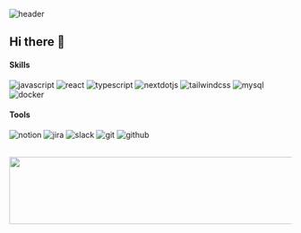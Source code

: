 
  ![header](https://capsule-render.vercel.app/api?type=Venom&color=0:FFF0F5,100:FFE3EE&height=300&section=header&text=yeon&fontSize=90)

## Hi there 👋

####  Skills
<img alt="javascript" src ="https://img.shields.io/badge/javascript-F7DF1E.svg?&style=flat-square&logo=javascript&logoColor=white"/> <img alt="react" src ="https://img.shields.io/badge/react-61DAFB.svg?&style=flat-square&logo=react&logoColor=white"/> <img alt="typescript" src ="https://img.shields.io/badge/typescript-3178C6.svg?&style=flat-square&logo=typescript&logoColor=white"/> <img alt="nextdotjs" src ="https://img.shields.io/badge/next.js-000000.svg?&style=flat-square&logo=nextdotjs&logoColor=white"/> <img alt="tailwindcss" src ="https://img.shields.io/badge/tailwindcss-06B6D4.svg?&style=flat-square&logo=tailwindcss&logoColor=white"/> 
<img alt="mysql" src ="https://img.shields.io/badge/mysql-4479A1.svg?&style=flat-square&logo=mysql&logoColor=white"/> <img alt="docker" src ="https://img.shields.io/badge/docker-2496ED.svg?&style=flat-square&logo=docker&logoColor=white"/> 
<br/>

####  Tools
<img alt="notion" src ="https://img.shields.io/badge/notion-000000.svg?&style=flat-square&logo=notion&logoColor=white"/> <img alt="jira" src ="https://img.shields.io/badge/jira-0052CC.svg?&style=flat-square&logo=jira&logoColor=white"/> <img alt="slack" src ="https://img.shields.io/badge/slack-4A154B.svg?&style=flat-square&logo=slack&logoColor=white"/> <img alt="git" src ="https://img.shields.io/badge/git-F05032.svg?&style=flat-square&logo=git&logoColor=white"/> <img alt="github" src ="https://img.shields.io/badge/github-181717.svg?&style=flat-square&logo=github&logoColor=white"/> 

<br/>
<a href="https://github.com/devxb/gitanimals">
  <img src="https://render.gitanimals.org/lines/{yeonilil}?pet-id=1" width="1000" height="120"/>
</a>
